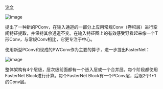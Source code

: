[论文]([https://arxiv.org/abs/2303.03667](https://github.com/litterqi/yolov8_AimboT/blob/main/%E4%BF%AE%E6%94%B9%E7%BD%91%E7%BB%9C%E7%BB%93%E6%9E%84/FasterNet/fasterNet.pdf))

![image](https://github.com/litterqi/yolov8_AimboT/assets/123362884/6ece2d8f-5f3c-4e3b-80c7-4d908b441873)

提出了一种新的PConv，在输入通道的一部分上应用常规Conv（卷积层）进行空间特征提取，并保持其余通道不变。在输入特征图上的有效感受野看起来像一个T形Conv，与常规Conv相比，它更专注于中心。

使用新型PConv和现成的PWConv作为主要的算子，进一步提出FasterNet：

![image](https://github.com/litterqi/yolov8_AimboT/assets/123362884/709016f1-201b-46e3-933b-9fe9d627302f)

整体架构有4个层级，层次级前面都有一个嵌入层或一个合并层。每个阶段都使用FasterNet Block进行计算。每个FasterNet Block有一个PConv层，后跟2个1*1的Conv层。
